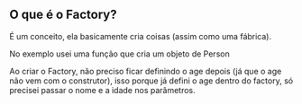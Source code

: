 ## O que é o Factory?

É um conceito, ela basicamente cria coisas (assim como uma fábrica).

No exemplo usei uma função que cria um objeto de Person

Ao criar o Factory, não preciso ficar definindo o age depois (já que o age não vem com o construtor), isso porque já defini o age dentro do factory, só precisei passar o nome e a idade nos parâmetros.
